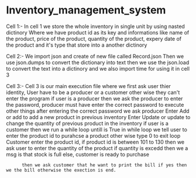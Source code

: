# Inventory_management_system

Cell 1:- In cell 1 we store the whole inventory in single unit by using nasted dictinory 
          Where we have product id as its key and informations like name of the product, price of the product, quantity of the product, expery date of the product and it's type
          that store into a another dictinory 
          
Cell 2:- We import json and create of new file called Record.json
          Then we use json.dumps to convert the dictionary into text
          then we use the json.load to convert the text into a dictinory
          and we also import time for using it in cell 3

Cell 3:- Cell 3 is our main execution file where we first ask user thier identity, User have to be a producer or a customer other wise they can't enter the program
          if user is a producer
          then we ask the producer to enter the password, producer must have enter the correct password to execute other things
          after entering the correct password we ask producer
          Enter Add or add to add a new product in previous inventory
          Enter Update or update to change the quantity of previous product in the inventory
          if user is a customer 
          then we run a while loop untill is True
          in while loop we tell user to enter the product id to purahcse a product other wise type 0 to exit loop
          Customer enter the product id, if product id is between 101 to 130 
          then we ask user to enter the quantity of the product
          if quantity is excedd then we a msg is that stock is full
          else, customer is ready to purchase 
          
          then we ask customer that he want to print the bill if yes then we the bill otherwise the exection is end. 
          
          
